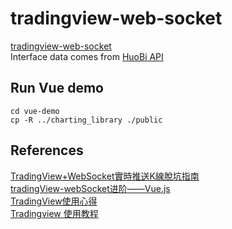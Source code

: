 # tradingview-web-socket

[tradingview-web-socket](https://github.com/472647301/tradingview-web-socket)  
Interface data comes from [HuoBi API](https://huobiapi.github.io/docs/spot/v1/cn/#185368440e)

## Run Vue demo

`cd vue-demo`  
`cp -R ../charting_library ./public`

## References

[TradingView+WebSocket實時推送K線脫坑指南](https://codertw.com/程式語言/734945/)  
[tradingView-webSocket进阶——Vue.js](https://segmentfault.com/a/1190000017011968)  
[TradingView使用心得](https://juejin.cn/post/6911126769420468238)  
[Tradingview 使用教程](https://blog.csdn.net/weixin_42335036/article/details/114266295)